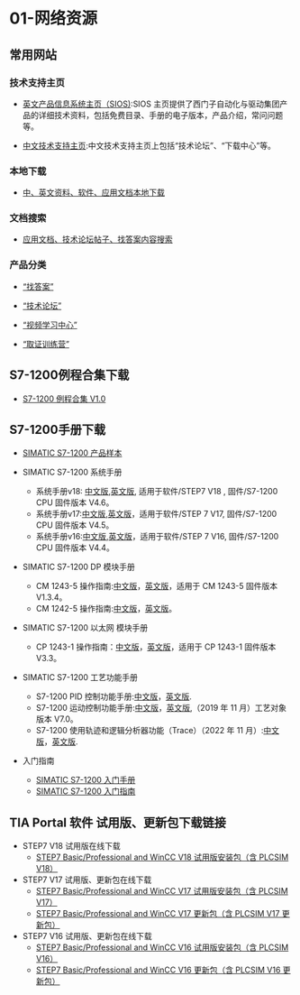 # 01-网络资源

## 常用网站

### 技术支持主页

* [英文产品信息系统主页（SIOS)](https://support.industry.siemens.com):SIOS 主页提供了西门子自动化与驱动集团产品的详细技术资料，包括免费目录、手册的电子版本，产品介绍，常问问题等。


* [中文技术支持主页](https://support.industry.siemens.com/cs/start?lc=zh-CN):中文技术支持主页上包括“技术论坛”、“下载中心”等。


### 本地下载

* [中、英文资料、软件、应用文档本地下载](http://www.ad.siemens.com.cn/download)

### 文档搜索

* [应用文档、技术论坛帖子、找答案内容搜索](http://www.ad.siemens.com.cn/service/search)

### 产品分类
* [“找答案”](http://www.ad.siemens.com.cn/service/answer/Default.aspx)

* [“技术论坛”](http://www.ad.siemens.com.cn/club/bbs/welcome.aspx)

* [“视频学习中心”](http://www.ad.siemens.com.cn/service/elearning/default.html)

* [“取证训练营”](http://www.ad.siemens.com.cn/study/Index)



## S7-1200例程合集下载

- [S7-1200 例程合集 V1.0](https://support.industry.siemens.com/cs/document/109751374/-s7-1200-%E4%BE%8B%E7%A8%8B%E5%90%88%E9%9B%86-v1-0?dti=0&lc=zh-CN) 

## S7-1200手册下载

- [SIMATIC S7-1200 产品样本](https://www.ad.siemens.com.cn/download/documentdetail_3401.html) 
- SIMATIC S7-1200 系统手册
    - 系统手册v18: [中文版](https://support.industry.siemens.com/cs/cn/zh/view/109814829),[英文版](https://support.industry.siemens.com/cs/us/en/view/109814829), 适用于软件/STEP7 V18 , 固件/S7-1200 CPU 固件版本 V4.6。
    - 系统手册v17:[中文版](https://support.industry.siemens.com/cs/cn/zh/view/109797241),[英文版](https://support.industry.siemens.com/cs/us/en/view/109797241)，适用于软件/STEP 7 V17, 固件/S7-1200 CPU 固件版本 V4.5。
    - 系统手册v16:[中文版](https://support.industry.siemens.com/cs/cn/zh/view/109772940),[英文版](https://support.industry.siemens.com/cs/us/en/view/109772940)，适用于软件/STEP 7 V16, 固件/S7-1200 CPU 固件版本 V4.4。
  
- SIMATIC S7-1200 DP 模块手册
    - CM 1243-5 操作指南:[中文版](https://support.industry.siemens.com/cs/cn/zh/view/49851842)，[英文版](https://support.industry.siemens.com/cs/us/en/view/49851842)，适用于 CM 1243-5 固件版本 V1.3.4。
    - CM 1242-5 操作指南:[中文版](https://support.industry.siemens.com/cs/cn/zh/view/55631035)，[英文版](https://support.industry.siemens.com/cs/us/en/view/55631035)。

- SIMATIC S7-1200 以太网 模块手册
    - CP 1243-1 操作指南：[中文版](https://support.industry.siemens.com/cs/cn/zh/view/103948898)，[英文版](https://support.industry.siemens.com/cs/us/en/view/103948898)，适用于 CP 1243-1 固件版本 V3.3。

- SIMATIC S7-1200 工艺功能手册
    - S7-1200 PID 控制功能手册:[中文版](https://support.industry.siemens.com/cs/cn/zh/view/108210036)，[英文版](https://support.industry.siemens.com/cs/us/en/view/103948898).
    - S7-1200 运动控制功能手册:[中文版](https://support.industry.siemens.com/cs/cn/zh/view/109773400)，[英文版](https://support.industry.siemens.com/cs/us/en/view/109773400),（2019 年 11 月）工艺对象版本 V7.0。
    - S7-1200 使用轨迹和逻辑分析器功能（Trace）（2022 年 11 月）:[中文版](https://support.industry.siemens.com/cs/cn/zh/view/64897128)，[英文版](https://support.industry.siemens.com/cs/us/en/view/64897128).

- 入门指南
    - [SIMATIC S7-1200 入门手册](https://support.industry.siemens.com/cs/cn/zh/view/39710145)
    - [SIMATIC S7-1200 入门指南](https://support.industry.siemens.com/cs/cn/zh/view/39644875)

## TIA Portal 软件 试用版、更新包下载链接

* STEP7 V18 试用版在线下载
    - [STEP7 Basic/Professional and WinCC V18 试用版安装包（含 PLCSIM V18）](https://support.industry.siemens.com/cs/us/en/view/109807109)
* STEP7 V17 试用版、更新包在线下载
    - [STEP7 Basic/Professional and WinCC V17 试用版安装包（含 PLCSIM V17）](https://support.industry.siemens.com/cs/us/en/view/109784440)
    - [STEP7 Basic/Professional and WinCC V17 更新包（含 PLCSIM V17 更新包）](https://support.industry.siemens.com/cs/us/en/view/109784441)
* STEP7 V16 试用版、更新包在线下载
    - [STEP7 Basic/Professional and WinCC V16 试用版安装包（含 PLCSIM V16）](https://support.industry.siemens.com/cs/us/en/view/109772803)
    - [STEP7 Basic/Professional and WinCC V16 更新包（含 PLCSIM V16 更新包）](https://support.industry.siemens.com/cs/us/en/view/109775861)
